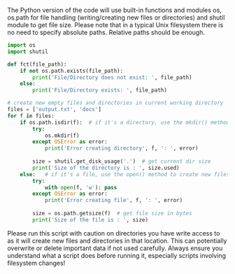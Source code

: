 The Python version of the code will use built-in functions and modules os, os.path for file handling (writing/creating new files or directories) and shutil module to get file size. Please note that in a typical Unix filesystem there is no need to specify absolute paths. Relative paths should be enough.
```python
import os
import shutil

def fct(file_path):
    if not os.path.exists(file_path):
        print('File/Directory does not exist: ', file_path)
    else:
        print('File/Directory exists: ', file_path)

# create new empty files and directories in current working directory
files = ['output.txt', 'docs']
for f in files:
    if os.path.isdir(f):  # if it's a directory, use the mkdir() method
        try:
            os.mkdir(f)
        except OSError as error:
            print('Error creating directory', f, ': ', error)
        
        size = shutil.get_disk_usage('.')  # get current dir size
        print('Size of the directory is : ', size.used)
    else:   # if it's a file, use the open() method to create new files
        try:
            with open(f, 'w'): pass
        except OSError as error:
            print('Error creating file', f, ': ', error)
            
        size = os.path.getsize(f)  # get file size in bytes
        print('Size of the file is : ', size)
```    
Please run this script with caution on directories you have write access to as it will create new files and directories in that location. This can potentially overwrite or delete important data if not used carefully. Always ensure you understand what a script does before running it, especially scripts involving filesystem changes!

